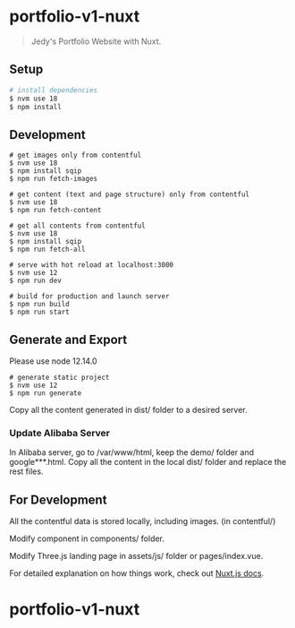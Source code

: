 # portfolio-v1-nuxt

> Jedy's Portfolio Website with Nuxt.

## Setup

```bash
# install dependencies
$ nvm use 18
$ npm install
```
## Development

```
# get images only from contentful
$ nvm use 18
$ npm install sqip
$ npm run fetch-images

# get content (text and page structure) only from contentful
$ nvm use 18
$ npm run fetch-content

# get all contents from contentful
$ nvm use 18
$ npm install sqip
$ npm run fetch-all

# serve with hot reload at localhost:3000
$ nvm use 12
$ npm run dev

# build for production and launch server
$ npm run build
$ npm run start
```
## Generate and Export

Please use node 12.14.0
```
# generate static project
$ nvm use 12
$ npm run generate
```
Copy all the content generated in dist/ folder to a desired server.

### Update Alibaba Server
In Alibaba server, go to /var/www/html, keep the demo/ folder and google***.html.
Copy all the content in the local dist/ folder and replace the rest files.

## For Development

All the contentful data is stored locally, including images. (in contentful/)

Modify component in components/ folder.

Modify Three.js landing page in assets/js/ folder or pages/index.vue.

For detailed explanation on how things work, check out [Nuxt.js docs](https://nuxtjs.org).
# portfolio-v1-nuxt


